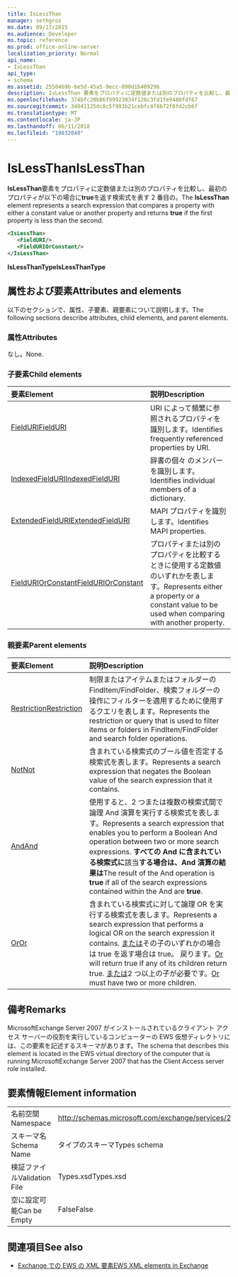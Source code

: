 ```yaml
---
title: IsLessThan
manager: sethgros
ms.date: 09/17/2015
ms.audience: Developer
ms.topic: reference
ms.prod: office-online-server
localization_priority: Normal
api_name:
- IsLessThan
api_type:
- schema
ms.assetid: 2550469b-6e5d-45a5-9ecc-090d1b409296
description: IsLessThan 要素をプロパティに定数値または別のプロパティを比較し、最初のプロパティが以下の場合に true を返す検索式を表す 2 番目の。
ms.openlocfilehash: 374bfc20b86f99923034f126c3fd1fe9480fdf67
ms.sourcegitcommit: 34041125dc8c5f993b21cebfc4f8b72f0fd2cb6f
ms.translationtype: MT
ms.contentlocale: ja-JP
ms.lasthandoff: 06/11/2018
ms.locfileid: "19832040"
---
```

# <a name="islessthan"></a><span data-ttu-id="a171e-103">IsLessThan</span><span class="sxs-lookup"><span data-stu-id="a171e-103">IsLessThan</span></span>

<span data-ttu-id="a171e-104">**IsLessThan**要素をプロパティに定数値または別のプロパティを比較し、最初のプロパティが以下の場合に**true**を返す検索式を表す 2 番目の。</span><span class="sxs-lookup"><span data-stu-id="a171e-104">The **IsLessThan** element represents a search expression that compares a property with either a constant value or another property and returns **true** if the first property is less than the second.</span></span> 
  
```xml
<IsLessThan>
   <FieldURI/>
   <FieldURIOrConstant/>
</IsLessThan>
```

 <span data-ttu-id="a171e-105">**IsLessThanType**</span><span class="sxs-lookup"><span data-stu-id="a171e-105">**IsLessThanType**</span></span>
## <a name="attributes-and-elements"></a><span data-ttu-id="a171e-106">属性および要素</span><span class="sxs-lookup"><span data-stu-id="a171e-106">Attributes and elements</span></span>

<span data-ttu-id="a171e-107">以下のセクションで、属性、子要素、親要素について説明します。</span><span class="sxs-lookup"><span data-stu-id="a171e-107">The following sections describe attributes, child elements, and parent elements.</span></span>
  
### <a name="attributes"></a><span data-ttu-id="a171e-108">属性</span><span class="sxs-lookup"><span data-stu-id="a171e-108">Attributes</span></span>

<span data-ttu-id="a171e-109">なし。</span><span class="sxs-lookup"><span data-stu-id="a171e-109">None.</span></span>
  
### <a name="child-elements"></a><span data-ttu-id="a171e-110">子要素</span><span class="sxs-lookup"><span data-stu-id="a171e-110">Child elements</span></span>

|<span data-ttu-id="a171e-111">**要素**</span><span class="sxs-lookup"><span data-stu-id="a171e-111">**Element**</span></span>|<span data-ttu-id="a171e-112">**説明**</span><span class="sxs-lookup"><span data-stu-id="a171e-112">**Description**</span></span>|
|:-----|:-----|
|[<span data-ttu-id="a171e-113">FieldURI</span><span class="sxs-lookup"><span data-stu-id="a171e-113">FieldURI</span></span>](fielduri.md) <br/> |<span data-ttu-id="a171e-114">URI によって頻繁に参照されるプロパティを識別します。</span><span class="sxs-lookup"><span data-stu-id="a171e-114">Identifies frequently referenced properties by URI.</span></span>  <br/> |
|[<span data-ttu-id="a171e-115">IndexedFieldURI</span><span class="sxs-lookup"><span data-stu-id="a171e-115">IndexedFieldURI</span></span>](indexedfielduri.md) <br/> |<span data-ttu-id="a171e-116">辞書の個々 のメンバーを識別します。</span><span class="sxs-lookup"><span data-stu-id="a171e-116">Identifies individual members of a dictionary.</span></span>  <br/> |
|[<span data-ttu-id="a171e-117">ExtendedFieldURI</span><span class="sxs-lookup"><span data-stu-id="a171e-117">ExtendedFieldURI</span></span>](extendedfielduri.md) <br/> |<span data-ttu-id="a171e-118">MAPI プロパティを識別します。</span><span class="sxs-lookup"><span data-stu-id="a171e-118">Identifies MAPI properties.</span></span>  <br/> |
|[<span data-ttu-id="a171e-119">FieldURIOrConstant</span><span class="sxs-lookup"><span data-stu-id="a171e-119">FieldURIOrConstant</span></span>](fielduriorconstant.md) <br/> |<span data-ttu-id="a171e-120">プロパティまたは別のプロパティを比較するときに使用する定数値のいずれかを表します。</span><span class="sxs-lookup"><span data-stu-id="a171e-120">Represents either a property or a constant value to be used when comparing with another property.</span></span>  <br/> |
   
### <a name="parent-elements"></a><span data-ttu-id="a171e-121">親要素</span><span class="sxs-lookup"><span data-stu-id="a171e-121">Parent elements</span></span>

|<span data-ttu-id="a171e-122">**要素**</span><span class="sxs-lookup"><span data-stu-id="a171e-122">**Element**</span></span>|<span data-ttu-id="a171e-123">**説明**</span><span class="sxs-lookup"><span data-stu-id="a171e-123">**Description**</span></span>|
|:-----|:-----|
|[<span data-ttu-id="a171e-124">Restriction</span><span class="sxs-lookup"><span data-stu-id="a171e-124">Restriction</span></span>](restriction.md) <br/> |<span data-ttu-id="a171e-125">制限またはアイテムまたはフォルダーの FindItem/FindFolder、検索フォルダーの操作にフィルターを適用するために使用するクエリを表します。</span><span class="sxs-lookup"><span data-stu-id="a171e-125">Represents the restriction or query that is used to filter items or folders in FindItem/FindFolder and search folder operations.</span></span>  <br/> |
|[<span data-ttu-id="a171e-126">Not</span><span class="sxs-lookup"><span data-stu-id="a171e-126">Not</span></span>](not.md) <br/> |<span data-ttu-id="a171e-127">含まれている検索式のブール値を否定する検索式を表します。</span><span class="sxs-lookup"><span data-stu-id="a171e-127">Represents a search expression that negates the Boolean value of the search expression that it contains.</span></span>  <br/> |
|[<span data-ttu-id="a171e-128">And</span><span class="sxs-lookup"><span data-stu-id="a171e-128">And</span></span>](and.md) <br/> |<span data-ttu-id="a171e-129">使用すると、2 つまたは複数の検索式間で論理 And 演算を実行する検索式を表します。</span><span class="sxs-lookup"><span data-stu-id="a171e-129">Represents a search expression that enables you to perform a Boolean And operation between two or more search expressions.</span></span> <span data-ttu-id="a171e-130">**すべての And に含まれている検索式に**該当**する場合は、And 演算の結果は**</span><span class="sxs-lookup"><span data-stu-id="a171e-130">The result of the And operation is **true** if all of the search expressions contained within the And are **true**.</span></span>  <br/> |
|[<span data-ttu-id="a171e-131">Or</span><span class="sxs-lookup"><span data-stu-id="a171e-131">Or</span></span>](or.md) <br/> |<span data-ttu-id="a171e-132">含まれている検索式に対して論理 OR を実行する検索式を表します。</span><span class="sxs-lookup"><span data-stu-id="a171e-132">Represents a search expression that performs a logical OR on the search expression it contains.</span></span> <span data-ttu-id="a171e-133">[または](or.md)その子のいずれかの場合は true を返す場合は true。 戻ります。</span><span class="sxs-lookup"><span data-stu-id="a171e-133">[Or](or.md) will return true if any of its children return true.</span></span> <span data-ttu-id="a171e-134">[または](or.md)2 つ以上の子が必要です。</span><span class="sxs-lookup"><span data-stu-id="a171e-134">[Or](or.md) must have two or more children.</span></span>  <br/> |
   
## <a name="remarks"></a><span data-ttu-id="a171e-135">備考</span><span class="sxs-lookup"><span data-stu-id="a171e-135">Remarks</span></span>

<span data-ttu-id="a171e-136">MicrosoftExchange Server 2007 がインストールされているクライアント アクセス サーバーの役割を実行しているコンピューターの EWS 仮想ディレクトリには、この要素を記述するスキーマがあります。</span><span class="sxs-lookup"><span data-stu-id="a171e-136">The schema that describes this element is located in the EWS virtual directory of the computer that is running MicrosoftExchange Server 2007 that has the Client Access server role installed.</span></span>
  
## <a name="element-information"></a><span data-ttu-id="a171e-137">要素情報</span><span class="sxs-lookup"><span data-stu-id="a171e-137">Element information</span></span>

|||
|:-----|:-----|
|<span data-ttu-id="a171e-138">名前空間</span><span class="sxs-lookup"><span data-stu-id="a171e-138">Namespace</span></span>  <br/> |http://schemas.microsoft.com/exchange/services/2006/types  <br/> |
|<span data-ttu-id="a171e-139">スキーマ名</span><span class="sxs-lookup"><span data-stu-id="a171e-139">Schema Name</span></span>  <br/> |<span data-ttu-id="a171e-140">タイプのスキーマ</span><span class="sxs-lookup"><span data-stu-id="a171e-140">Types schema</span></span>  <br/> |
|<span data-ttu-id="a171e-141">検証ファイル</span><span class="sxs-lookup"><span data-stu-id="a171e-141">Validation File</span></span>  <br/> |<span data-ttu-id="a171e-142">Types.xsd</span><span class="sxs-lookup"><span data-stu-id="a171e-142">Types.xsd</span></span>  <br/> |
|<span data-ttu-id="a171e-143">空に設定可能</span><span class="sxs-lookup"><span data-stu-id="a171e-143">Can be Empty</span></span>  <br/> |<span data-ttu-id="a171e-144">False</span><span class="sxs-lookup"><span data-stu-id="a171e-144">False</span></span>  <br/> |
   
## <a name="see-also"></a><span data-ttu-id="a171e-145">関連項目</span><span class="sxs-lookup"><span data-stu-id="a171e-145">See also</span></span>



- [<span data-ttu-id="a171e-146">Exchange での EWS の XML 要素</span><span class="sxs-lookup"><span data-stu-id="a171e-146">EWS XML elements in Exchange</span></span>](ews-xml-elements-in-exchange.md)

